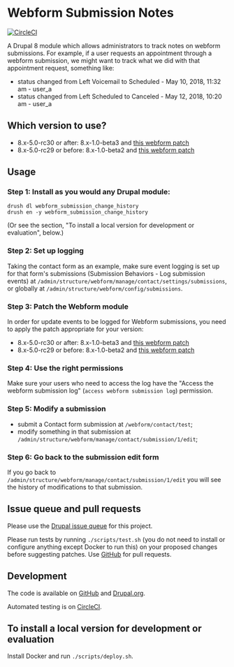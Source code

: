 Webform Submission Notes
=====

[![CircleCI](https://circleci.com/gh/dcycle/webform_submission_change_history.svg?style=svg)](https://circleci.com/gh/dcycle/webform_submission_change_history)

A Drupal 8 module which allows administrators to track notes on webform submissions. For example, if a user requests an appointment through a webform submission, we might want to track what we did with that appointment request, something like:

* status changed from Left Voicemail to Scheduled - May 10, 2018, 11:32 am - user_a
* status changed from Left Scheduled to Canceled - May 12, 2018, 10:20 am - user_a

Which version to use?
-----

* 8.x-5.0-rc30 or after: 8.x-1.0-beta3 and [this webform patch]()
* 8.x-5.0-rc29 or before: 8.x-1.0-beta2 and [this webform patch](https://www.drupal.org/project/webform/issues/2972498#comment-12613727)

Usage
-----

### Step 1: Install as you would any Drupal module:

    drush dl webform_submission_change_history
    drush en -y webform_submission_change_history

(Or see the section, "To install a local version for development or evaluation", below.)

### Step 2: Set up logging

Taking the contact form as an example, make sure event logging is set up for that form's submissions (Submission Behaviors - Log submission events) at `/admin/structure/webform/manage/contact/settings/submissions`, or globally at
`/admin/structure/webform/config/submissions`.

### Step 3: Patch the Webform module

In order for update events to be logged for Webform submissions, you need to apply the patch appropriate for your version:

* 8.x-5.0-rc30 or after: 8.x-1.0-beta3 and [this webform patch]()
* 8.x-5.0-rc29 or before: 8.x-1.0-beta2 and [this webform patch](https://www.drupal.org/project/webform/issues/2972498#comment-12613727)

### Step 4: Use the right permissions

Make sure your users who need to access the log have the "Access the webform submission log" (`access webform submission log`) permission.

### Step 5: Modify a submission

* submit a Contact form submission at `/webform/contact/test`;
* modify something in that submission at `/admin/structure/webform/manage/contact/submission/1/edit`;

### Step 6: Go back to the submission edit form

If you go back to `/admin/structure/webform/manage/contact/submission/1/edit` you will see the history of modifications to that submission.

Issue queue and pull requests
-----

Please use the [Drupal issue queue](https://www.drupal.org/project/issues/search/webform_submission_change_history) for this project.

Please run tests by running `./scripts/test.sh` (you do not need to install or configure anything except Docker to run this) on your proposed changes before suggesting patches. Use [GitHub](https://github.com/dcycle/webform_submission_change_history) for pull requests.

Development
-----

The code is available on [GitHub](https://github.com/dcycle/webform_submission_change_history) and [Drupal.org](https://www.drupal.org/project/webform_submission_change_history).

Automated testing is on [CircleCI](https://circleci.com/gh/dcycle/webform_submission_change_history).

To install a local version for development or evaluation
-----

Install Docker and run `./scripts/deploy.sh`.
